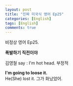 ```yaml
---
layout: post
title: "진짜 미국식 영어 Ep25"
categories: [English]
tags: [English]
comments: true
---
```


비정상 영어 Ep25.

<b>폭발하기 직전이야</b>

김영철 say : I'm hot head. 부정적

<b>I'm going to loose it.</b> <br>
He&#40;She&#41; lost it. 그가 화났었어.
